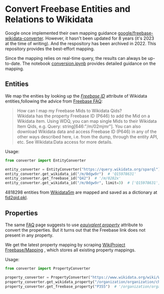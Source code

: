# Convert Freebase Entities and Relations to Wikidata

Google once implemented their own mapping guidance [google/freebase-wikidata-converter](https://github.com/google/freebase-wikidata-converter). However, it hasn't been updated for 8 years (it's 2023 at the time of writing). And the respository has been archived in 2022. This repository provides the best-effort mapping.

Since the mapping relies on real-time query, the results can always be up-to-date. The notebook [conversion.ipynb](./conversion.ipynb) provides detailed guidance on the mapping.

## Entities

We map the enities by looking up the [*Freebase ID*](https://www.wikidata.org/wiki/Property:P646) attribute of Wikidata entities,following the advice from [Freebase FAQ](https://www.wikidata.org/wiki/Help:FAQ/Freebase#How_can_I_map_my_Freebase_Mids_to_Wikidata_Qids?):

> How can I map my Freebase Mids to Wikidata Qids? <br>
> Wikidata has the property Freebase ID (P646) to add the Mid on a Wikidata item. Using WDQ, you can map single Mids to their Wikidata Item Qids, e.g. Query: string[646:"/m/02mjmr"]. You can also download Wikidata data and access Freebase ID (P646) in any of the other ways described here, i.e. from the dump, through the entity API, etc. See Wikidata:Data access for more details. 

Usage:

```python
from converter import EntityConverter

entity_converter = EntityConverter("https://query.wikidata.org/sparql")
entity_converter.get_wikidata_id("/m/0dgw9r")  # 'Q15978631'
entity_converter.get_freebase_id("Q42")  # '/m/0282x'
entity_converter.get_wikidata_id("/m/0dgw9r", limit=3)  # ['Q15978631', 'Q5']
```

4818298 entities from [Wikidata5m](https://deepgraphlearning.github.io/project/wikidata5m) are mapped and saved as a dictionary at [fid2qid.pkl](./fid2qid.pkl).

## Properties

The same [FAQ](https://www.wikidata.org/wiki/Help:FAQ/Freebase#How_can_I_map_a_Wikidata_property_to_a_Freebase_property?) page suggests to use [*equivalent property*](https://www.wikidata.org/wiki/Property:P1628) attribute to convert the properties. But it turns out that the Freebase link does not present in any property.

We get the latest property mapping by scraping [WikiProject Freebase/Mapping](https://www.wikidata.org/wiki/Wikidata:WikiProject_Freebase/Mapping) , which stores all existing property mappings.

Usage:

```python
from converter import PropertyConverter

property_converter = PropertyConverter("https://www.wikidata.org/wiki/Wikidata:WikiProject_Freebase/Mapping")
property_converter.get_wikidata_property("/organization/organization/child")  # 'P355'
property_converter.get_freebase_property("P355")  # '/organization/organization/child'
```
